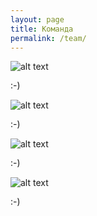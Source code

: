 ```yaml
---
layout: page
title: Команда
permalink: /team/
---
```


![alt text](https://placedog.net/360/480/)

:-)


![alt text](https://placedog.net/360/482/)

:-)


![alt text](https://placedog.net/360/481/)

:-)

![alt text](https://placedog.net/360/484)


:-)

